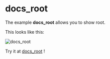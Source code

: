 # docs_root

The example **docs_root** allows you to show root.

This looks like this:

 ![docs_root](@site/static/img/examples/docs_root.png) 

Try it at <a href='/../automation/loadexample/docs_root' target='_blank'>docs_root</a> !



